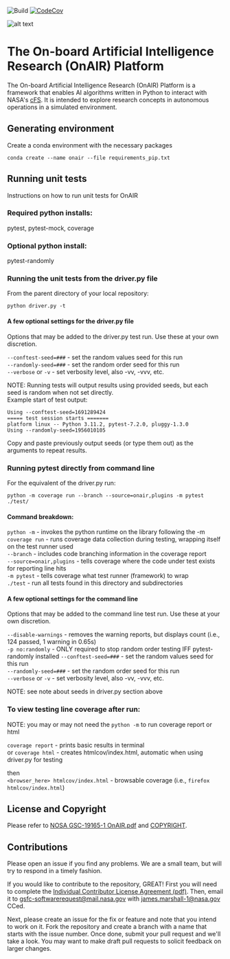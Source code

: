 ![Build](https://github.com/nasa/OnAIR/actions/workflows/unit-test.yml/badge.svg)
[![CodeCov](https://codecov.io/gh/nasa/OnAIR/branch/main/graph/badge.svg?token=L0WVOTD5X9)](https://codecov.io/gh/nasa/OnAIR)

![alt text](OnAIR_logo.svg "The OnAIR logo, italicized NASA worm style font in blue and orange")

# The On-board Artificial Intelligence Research (OnAIR) Platform

The On-board Artificial Intelligence Research (OnAIR) Platform is a framework that enables AI algorithms written in Python to interact with NASA's [cFS](https://github.com/nasa/cFS).
It is intended to explore research concepts in autonomous operations in a simulated environment.

## Generating environment

Create a conda environment with the necessary packages

    conda create --name onair --file requirements_pip.txt

## Running unit tests

Instructions on how to run unit tests for OnAIR

### Required python installs:
pytest,
pytest-mock,
coverage

### Optional python install:
pytest-randomly

### Running the unit tests from the driver.py file

From the parent directory of your local repository:
```
python driver.py -t
```

#### A few optional settings for the driver.py file
Options that may be added to the driver.py test run. Use these at your own discretion.

`--conftest-seed=###` - set the random values seed for this run  
`--randomly-seed=###` - set the random order seed for this run  
`--verbose` or `-v` - set verbosity level, also -vv, -vvv, etc.  

NOTE: Running tests will output results using provided seeds, but each seed is random when not set directly.  
Example start of test output:
```
Using --conftest-seed=1691289424
===== test session starts =======
platform linux -- Python 3.11.2, pytest-7.2.0, pluggy-1.3.0
Using --randomly-seed=1956010105
```
Copy and paste previously output seeds (or type them out) as the arguments to repeat results.

### Running pytest directly from command line

For the equivalent of the driver.py run:
```
python -m coverage run --branch --source=onair,plugins -m pytest ./test/
```

#### Command breakdown:

`python -m` - invokes the python runtime on the library following the -m  
`coverage run` - runs coverage data collection during testing, wrapping itself on the test runner used  
`--branch` - includes code branching information in the coverage report  
`--source=onair,plugins` - tells coverage where the code under test exists for reporting line hits  
`-m pytest` - tells coverage what test runner (framework) to wrap  
`./test` - run all tests found in this directory and subdirectories  

#### A few optional settings for the command line
Options that may be added to the command line test run. Use these at your own discretion.

`--disable-warnings` - removes the warning reports, but displays count (i.e., 124 passed, 1 warning in 0.65s)  
`-p no:randomly` - ONLY required to stop random order testing IFF pytest-randomly installed
`--conftest-seed=###` - set the random values seed for this run  
`--randomly-seed=###` - set the random order seed for this run  
`--verbose` or `-v` - set verbosity level, also -vv, -vvv, etc.  

NOTE: see note about seeds in driver.py section above

### To view testing line coverage after run:
NOTE: you may or may not need the `python -m` to run coverage report or html

`coverage report` - prints basic results in terminal  
or
`coverage html` - creates htmlcov/index.html, automatic when using driver.py for testing

then  
`<browser_here> htmlcov/index.html` - browsable coverage (i.e., `firefox htmlcov/index.html`)

## License and Copyright

Please refer to [NOSA GSC-19165-1 OnAIR.pdf](NOSA%20GSC-19165-1%20OnAIR.pdf) and [COPYRIGHT](COPYRIGHT).

## Contributions

Please open an issue if you find any problems.
We are a small team, but will try to respond in a timely fashion.

If you would like to contribute to the repository, GREAT!
First you will need to complete the [Individual Contributor License Agreement (pdf)](doc/Indv_CLA_OnAIR.pdf).
Then, email it to gsfc-softwarerequest@mail.nasa.gov with james.marshall-1@nasa.gov CCed.

Next, please create an issue for the fix or feature and note that you intend to work on it.
Fork the repository and create a branch with a name that starts with the issue number.
Once done, submit your pull request and we'll take a look.
You may want to make draft pull requests to solicit feedback on larger changes.
